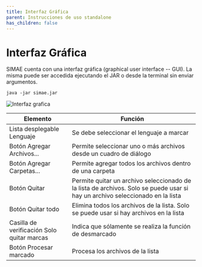 ```yaml
---
title: Interfaz Gráfica
parent: Instrucciones de uso standalone
has_children: false
---
```

# Interfaz Gráfica

SIMAE cuenta con una interfaz gráfica (graphical user interface -- GUI). La misma puede ser accedida ejecutando el JAR o desde la terminal sin enviar argumentos.

```
java -jar simae.jar
```

![Interfaz grafica](https://github.com/tiflo-sf/simae/assets/42981462/8c32f933-c95b-4118-a0b0-38802d46c2cc)


|Elemento|Función|
|---|----|
|Lista desplegable Lenguaje                |Se debe seleccionar el lenguaje a marcar|
|Botón Agregar Archivos...                 |Permite seleccionar uno o más archivos desde un cuadro de diálogo|
|Botón Agregar Carpetas...                 |Permite agregar todos los archivos dentro de una carpeta|
|Botón Quitar                              |Permite quitar un archivo seleccionado de la lista de archivos. Solo se puede usar si hay un archivo seleccionado en la lista|
|Botón Quitar todo                         |Elimina todos los archivos de la lista. Solo se puede usar si hay archivos en la lista|
|Casilla de verificación Solo quitar marcas|Indica que sólamente se realiza la función de desmarcado|
|Botón Procesar marcado                    |Procesa los archivos de la lista|


